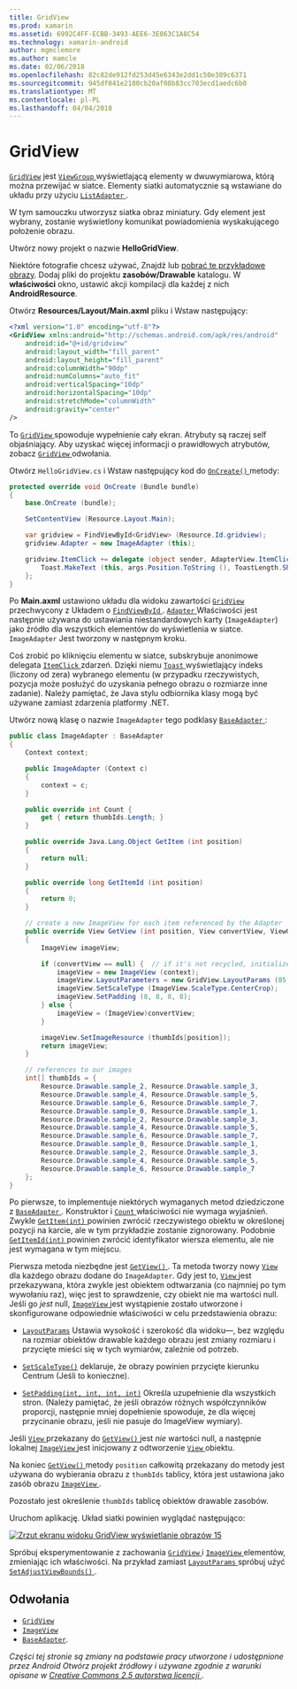 ```yaml
---
title: GridView
ms.prod: xamarin
ms.assetid: 6992C4FF-ECBB-3493-AEE6-3E063C1A8C54
ms.technology: xamarin-android
author: mgmclemore
ms.author: mamcle
ms.date: 02/06/2018
ms.openlocfilehash: 82c82de912fd253d45e6343e2dd1c50e389c6371
ms.sourcegitcommit: 945df041e2180cb20af08b83cc703ecd1aedc6b0
ms.translationtype: MT
ms.contentlocale: pl-PL
ms.lasthandoff: 04/04/2018
---
```

# <a name="gridview"></a>GridView

[`GridView`](https://developer.xamarin.com/api/type/Android.Widget.GridView/) jest [ `ViewGroup` ](https://developer.xamarin.com/api/type/Android.Views.ViewGroup/) wyświetlającą elementy w dwuwymiarowa, którą można przewijać w siatce. Elementy siatki automatycznie są wstawiane do układu przy użyciu [ `ListAdapter` ](https://developer.xamarin.com/api/property/Android.App.ListActivity.ListAdapter/).

W tym samouczku utworzysz siatka obraz miniatury. Gdy element jest wybrany, zostanie wyświetlony komunikat powiadomienia wyskakującego położenie obrazu.

Utwórz nowy projekt o nazwie **HelloGridView**.

Niektóre fotografie chcesz używać, Znajdź lub [pobrać te przykładowe obrazy](http://developer.android.com/shareables/sample_images.zip). Dodaj pliki do projektu **zasobów/Drawable** katalogu. W **właściwości** okno, ustawić akcji kompilacji dla każdej z nich **AndroidResource**.

Otwórz **Resources/Layout/Main.axml** pliku i Wstaw następujący:

```xml
<?xml version="1.0" encoding="utf-8"?>
<GridView xmlns:android="http://schemas.android.com/apk/res/android"
    android:id="@+id/gridview"
    android:layout_width="fill_parent"
    android:layout_height="fill_parent"
    android:columnWidth="90dp"
    android:numColumns="auto_fit"
    android:verticalSpacing="10dp"
    android:horizontalSpacing="10dp"
    android:stretchMode="columnWidth"
    android:gravity="center"
/>
```

To [ `GridView` ](https://developer.xamarin.com/api/type/Android.Widget.GridView/) spowoduje wypełnienie cały ekran. Atrybuty są raczej self objaśniający. Aby uzyskać więcej informacji o prawidłowych atrybutów, zobacz [ `GridView` ](https://developer.xamarin.com/api/type/Android.Widget.GridView/) odwołania.

Otwórz `HelloGridView.cs` i Wstaw następujący kod do [ `OnCreate()` ](https://developer.xamarin.com/api/member/Android.App.Activity.OnCreate/p/Android.OS.Bundle/) metody:

```csharp
protected override void OnCreate (Bundle bundle)
{
    base.OnCreate (bundle);

    SetContentView (Resource.Layout.Main);

    var gridview = FindViewById<GridView> (Resource.Id.gridview);
    gridview.Adapter = new ImageAdapter (this);

    gridview.ItemClick += delegate (object sender, AdapterView.ItemClickEventArgs args) {
        Toast.MakeText (this, args.Position.ToString (), ToastLength.Short).Show ();
    };
}
```

Po **Main.axml** ustawiono układu dla widoku zawartości [ `GridView` ](https://developer.xamarin.com/api/type/Android.Widget.GridView/) przechwycony z Układem o [ `FindViewById` ](https://developer.xamarin.com/api/member/Android.App.Activity.FindViewById/). [ `Adapter` ](https://developer.xamarin.com/api/property/Android.Widget.AdapterView.RawAdapter/) Właściwości jest następnie używana do ustawiania niestandardowych karty (`ImageAdapter`) jako źródło dla wszystkich elementów do wyświetlenia w siatce. `ImageAdapter` Jest tworzony w następnym kroku.

Coś zrobić po kliknięciu elementu w siatce, subskrybuje anonimowe delegata [ `ItemClick` ](https://developer.xamarin.com/api/event/Android.Widget.AdapterView.ItemClick/) zdarzeń.
Dzięki niemu [ `Toast` ](https://developer.xamarin.com/api/type/Android.Widget.Toast/) wyświetlający indeks (liczony od zera) wybranego elementu (w przypadku rzeczywistych, pozycja może posłużyć do uzyskania pełnego obrazu o rozmiarze inne zadanie). Należy pamiętać, że Java stylu odbiornika klasy mogą być używane zamiast zdarzenia platformy .NET.

Utwórz nową klasę o nazwie `ImageAdapter` tego podklasy [ `BaseAdapter` ](https://developer.xamarin.com/api/type/Android.Widget.BaseAdapter/):

```csharp
public class ImageAdapter : BaseAdapter
{
    Context context;

    public ImageAdapter (Context c)
    {
        context = c;
    }

    public override int Count {
        get { return thumbIds.Length; }
    }

    public override Java.Lang.Object GetItem (int position)
    {
        return null;
    }

    public override long GetItemId (int position)
    {
        return 0;
    }

    // create a new ImageView for each item referenced by the Adapter
    public override View GetView (int position, View convertView, ViewGroup parent)
    {
        ImageView imageView;

        if (convertView == null) {  // if it's not recycled, initialize some attributes
            imageView = new ImageView (context);
            imageView.LayoutParameters = new GridView.LayoutParams (85, 85);
            imageView.SetScaleType (ImageView.ScaleType.CenterCrop);
            imageView.SetPadding (8, 8, 8, 8);
        } else {
            imageView = (ImageView)convertView;
        }

        imageView.SetImageResource (thumbIds[position]);
        return imageView;
    }

    // references to our images
    int[] thumbIds = {
        Resource.Drawable.sample_2, Resource.Drawable.sample_3,
        Resource.Drawable.sample_4, Resource.Drawable.sample_5,
        Resource.Drawable.sample_6, Resource.Drawable.sample_7,
        Resource.Drawable.sample_0, Resource.Drawable.sample_1,
        Resource.Drawable.sample_2, Resource.Drawable.sample_3,
        Resource.Drawable.sample_4, Resource.Drawable.sample_5,
        Resource.Drawable.sample_6, Resource.Drawable.sample_7,
        Resource.Drawable.sample_0, Resource.Drawable.sample_1,
        Resource.Drawable.sample_2, Resource.Drawable.sample_3,
        Resource.Drawable.sample_4, Resource.Drawable.sample_5,
        Resource.Drawable.sample_6, Resource.Drawable.sample_7
    };
}
```

Po pierwsze, to implementuje niektórych wymaganych metod dziedziczone z [ `BaseAdapter` ](https://developer.xamarin.com/api/type/Android.Widget.BaseAdapter/). Konstruktor i [ `Count` ](https://developer.xamarin.com/api/property/Android.Widget.BaseAdapter.Count/) właściwości nie wymaga wyjaśnień. Zwykle [ `GetItem(int)` ](https://developer.xamarin.com/api/member/Android.Widget.BaseAdapter.GetItem/) powinien zwrócić rzeczywistego obiektu w określonej pozycji na karcie, ale w tym przykładzie zostanie zignorowany. Podobnie [ `GetItemId(int)` ](https://developer.xamarin.com/api/member/Android.Widget.BaseAdapter.GetItemId/) powinien zwrócić identyfikator wiersza elementu, ale nie jest wymagana w tym miejscu.

Pierwsza metoda niezbędne jest [ `GetView()` ](https://developer.xamarin.com/api/member/Android.Widget.BaseAdapter.GetView/).
Ta metoda tworzy nowy [ `View` ](https://developer.xamarin.com/api/type/Android.Views.View/) dla każdego obrazu dodane do `ImageAdapter`. Gdy jest to, [ `View` ](https://developer.xamarin.com/api/type/Android.Views.View/) jest przekazywana, która zwykle jest obiektem odtwarzania (co najmniej po tym wywołaniu raz), więc jest to sprawdzenie, czy obiekt nie ma wartości null. Jeśli go *jest* null, [ `ImageView` ](https://developer.xamarin.com/api/type/Android.Widget.ImageView/) jest wystąpienie zostało utworzone i skonfigurowane odpowiednie właściwości w celu przedstawienia obrazu:

- [`LayoutParams`](https://developer.xamarin.com/api/property/Android.Views.View.LayoutParameters/) Ustawia wysokość i szerokość dla widoku&mdash;, bez względu na rozmiar obiektów drawable każdego obrazu jest zmiany rozmiaru i przycięte mieści się w tych wymiarów, zależnie od potrzeb.

- [`SetScaleType()`](https://developer.xamarin.com/api/member/Android.Widget.ImageView.SetScaleType/) deklaruje, że obrazy powinien przycięte kierunku Centrum (Jeśli to konieczne).

- [`SetPadding(int, int, int, int)`](https://developer.xamarin.com/api/member/Android.Views.View.SetPadding/) Określa uzupełnienie dla wszystkich stron. (Należy pamiętać, że jeśli obrazów różnych współczynników proporcji, następnie mniej dopełnienie spowoduje, że dla więcej przycinanie obrazu, jeśli nie pasuje do ImageView wymiary).

Jeśli [ `View` ](https://developer.xamarin.com/api/type/Android.Views.View/) przekazany do [ `GetView()` ](https://developer.xamarin.com/api/member/Android.Widget.BaseAdapter.GetView/) jest *nie* wartości null, a następnie lokalnej [ `ImageView` ](https://developer.xamarin.com/api/type/Android.Widget.ImageView/) jest inicjowany z odtworzenie [ `View` ](https://developer.xamarin.com/api/type/Android.Views.View/) obiektu.

Na koniec [ `GetView()` ](https://developer.xamarin.com/api/member/Android.Widget.BaseAdapter.GetView/) metody `position` całkowitą przekazany do metody jest używana do wybierania obrazu z `thumbIds` tablicy, która jest ustawiona jako zasób obrazu [ `ImageView` ](https://developer.xamarin.com/api/type/Android.Widget.ImageView/).

Pozostało jest określenie `thumbIds` tablicę obiektów drawable zasobów.

Uruchom aplikację. Układ siatki powinien wyglądać następująco:

[![Zrzut ekranu widoku GridView wyświetlanie obrazów 15](grid-view-images/helloviews4.png)](grid-view-images/helloviews4.png#lightbox)

Spróbuj eksperymentowanie z zachowania [ `GridView` ](https://developer.xamarin.com/api/type/Android.Widget.GridView/) i [ `ImageView` ](https://developer.xamarin.com/api/type/Android.Widget.ImageView/) elementów, zmieniając ich właściwości. Na przykład zamiast [ `LayoutParams` ](https://developer.xamarin.com/api/property/Android.Views.View.LayoutParameters/) spróbuj użyć [ `SetAdjustViewBounds()` ](https://developer.xamarin.com/api/member/Android.Widget.ImageView.SetAdjustViewBounds/).


## <a name="references"></a>Odwołania

-   [`GridView`](https://developer.xamarin.com/api/type/Android.Widget.GridView/) 
-   [`ImageView`](https://developer.xamarin.com/api/type/Android.Widget.ImageView/)
-   [`BaseAdapter`](https://developer.xamarin.com/api/type/Android.Widget.BaseAdapter/).

*Części tej stronie są zmiany na podstawie pracy utworzone i udostępnione przez Android Otwórz projekt źródłowy i używane zgodnie z warunki opisane w*
[*Creative Commons 2.5 autorstwa licencji* ](http://creativecommons.org/licenses/by/2.5/).
